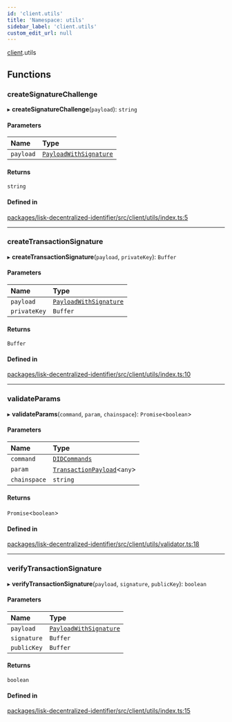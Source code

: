 ```yaml
---
id: 'client.utils'
title: 'Namespace: utils'
sidebar_label: 'client.utils'
custom_edit_url: null
---
```


[client](client.md).utils

## Functions

### createSignatureChallenge

▸ **createSignatureChallenge**(`payload`): `string`

#### Parameters

| Name      | Type                                                         |
| :-------- | :----------------------------------------------------------- |
| `payload` | [`PayloadWithSignature`](../modules.md#payloadwithsignature) |

#### Returns

`string`

#### Defined in

[packages/lisk-decentralized-identifier/src/client/utils/index.ts:5](https://github.com/aldhosutra/lisk-did/blob/dd73109/packages/lisk-decentralized-identifier/src/client/utils/index.ts#L5)

---

### createTransactionSignature

▸ **createTransactionSignature**(`payload`, `privateKey`): `Buffer`

#### Parameters

| Name         | Type                                                         |
| :----------- | :----------------------------------------------------------- |
| `payload`    | [`PayloadWithSignature`](../modules.md#payloadwithsignature) |
| `privateKey` | `Buffer`                                                     |

#### Returns

`Buffer`

#### Defined in

[packages/lisk-decentralized-identifier/src/client/utils/index.ts:10](https://github.com/aldhosutra/lisk-did/blob/dd73109/packages/lisk-decentralized-identifier/src/client/utils/index.ts#L10)

---

### validateParams

▸ **validateParams**(`command`, `param`, `chainspace`): `Promise`<`boolean`\>

#### Parameters

| Name         | Type                                                                |
| :----------- | :------------------------------------------------------------------ |
| `command`    | [`DIDCommands`](../modules.md#didcommands)                          |
| `param`      | [`TransactionPayload`](../interfaces/TransactionPayload.md)<`any`\> |
| `chainspace` | `string`                                                            |

#### Returns

`Promise`<`boolean`\>

#### Defined in

[packages/lisk-decentralized-identifier/src/client/utils/validator.ts:18](https://github.com/aldhosutra/lisk-did/blob/dd73109/packages/lisk-decentralized-identifier/src/client/utils/validator.ts#L18)

---

### verifyTransactionSignature

▸ **verifyTransactionSignature**(`payload`, `signature`, `publicKey`): `boolean`

#### Parameters

| Name        | Type                                                         |
| :---------- | :----------------------------------------------------------- |
| `payload`   | [`PayloadWithSignature`](../modules.md#payloadwithsignature) |
| `signature` | `Buffer`                                                     |
| `publicKey` | `Buffer`                                                     |

#### Returns

`boolean`

#### Defined in

[packages/lisk-decentralized-identifier/src/client/utils/index.ts:15](https://github.com/aldhosutra/lisk-did/blob/dd73109/packages/lisk-decentralized-identifier/src/client/utils/index.ts#L15)
